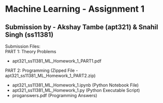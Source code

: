 # Machine Learning - Assignment 1
## Submission by - Akshay Tambe (apt321) & Snahil Singh (ss11381)

Submission Files:  
PART 1: Theory Problems
- apt321_ss11381_ML_Homework_1_PART1.pdf

PART 2: Programming (Zipped File - apt321_ss11381_ML_Homework_1_PART2.zip)
- apt321_ss11381_ML_Homework_1.ipynb (Python Notebook File)
- apt321_ss11381_ML_Homework_1.py (Python Executable Script)
- proganswers.pdf (Programming Answers)
